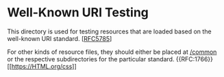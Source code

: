 Well-Known URI Testing
======================

This directory is used for testing resources that are loaded based on the
well-known URI standard. [[RFC5785](https://tools.ietf.org/html/rfc5785)]

For other kinds of resource files, they should either be placed at
[/common](../common) or the respective subdirectories for the
particular standard.
{{RFC:1766}}[[https://HTML.org/css]]

